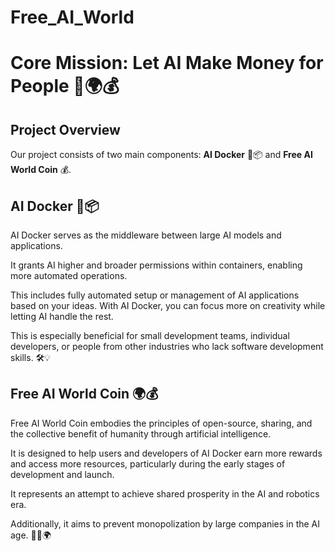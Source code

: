# Free_AI_World
# Core Mission: Let AI Make Money for People 🤖🌍💰

## Project Overview

Our project consists of two main components: **AI Docker** 🐬📦 and **Free AI World Coin** 💰.

## AI Docker 🐬📦

AI Docker serves as the middleware between large AI models and applications. 

It grants AI higher and broader permissions within containers, enabling more automated operations. 

This includes fully automated setup or management of AI applications based on your ideas. With AI Docker, you can focus more on creativity while letting AI handle the rest.

This is especially beneficial for small development teams, individual developers, or people from other industries who lack software development skills. 🛠️💡

## Free AI World Coin 🌍💰

Free AI World Coin embodies the principles of open-source, sharing, and the collective benefit of humanity through artificial intelligence. 

It is designed to help users and developers of AI Docker earn more rewards and access more resources, particularly during the early stages of development and launch.

It represents an attempt to achieve shared prosperity in the AI and robotics era.

Additionally, it aims to prevent monopolization by large companies in the AI age. 🤖🤝🌍
